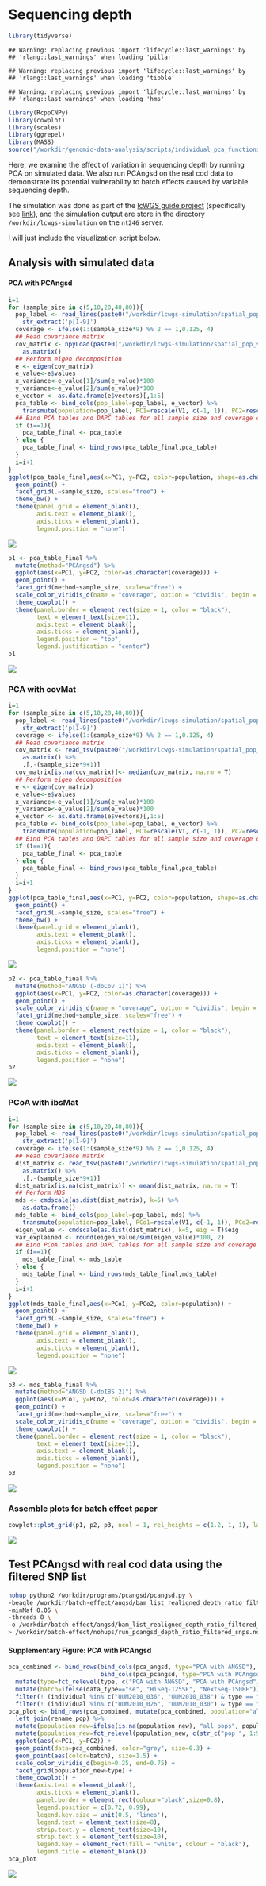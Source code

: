 Sequencing depth
================

``` r
library(tidyverse)
```

    ## Warning: replacing previous import 'lifecycle::last_warnings' by
    ## 'rlang::last_warnings' when loading 'pillar'

    ## Warning: replacing previous import 'lifecycle::last_warnings' by
    ## 'rlang::last_warnings' when loading 'tibble'

    ## Warning: replacing previous import 'lifecycle::last_warnings' by
    ## 'rlang::last_warnings' when loading 'hms'

``` r
library(RcppCNPy)
library(cowplot)
library(scales)
library(ggrepel)
library(MASS)
source("/workdir/genomic-data-analysis/scripts/individual_pca_functions.R")
```

Here, we examine the effect of variation in sequencing depth by running
PCA on simulated data. We also run PCAngsd on the real cod data to
demonstrate its potential vulnerability to batch effects caused by
variable sequencing depth.

The simulation was done as part of the [lcWGS guide
project](https://github.com/therkildsen-lab/lcwgs-simulation)
(specifically see
[link](https://github.com/therkildsen-lab/lcwgs-simulation/blob/master/markdowns/simulation_workflow_spatial_pop_sim.md#uneven-coverage)),
and the simulation output are store in the directory
`/workdir/lcwgs-simulation` on the `nt246` server.

I will just include the visualization script below.

## Analysis with simulated data

#### PCA with PCAngsd

``` r
i=1
for (sample_size in c(5,10,20,40,80)){
  pop_label <- read_lines(paste0("/workdir/lcwgs-simulation/spatial_pop_sim/rep_1/sample_lists/bam_list_",sample_size,"_uneven_coverage.txt")) %>%
    str_extract('p[1-9]')
  coverage <- ifelse(1:(sample_size*9) %% 2 == 1,0.125, 4)
  ## Read covariance matrix
  cov_matrix <- npyLoad(paste0("/workdir/lcwgs-simulation/spatial_pop_sim/rep_1/angsd/pcagnsd_bam_list_",sample_size,"_uneven_coverage.cov.npy")) %>%
    as.matrix()
  ## Perform eigen decomposition
  e <- eigen(cov_matrix)
  e_value<-e$values
  x_variance<-e_value[1]/sum(e_value)*100
  y_variance<-e_value[2]/sum(e_value)*100
  e_vector <- as.data.frame(e$vectors)[,1:5]
  pca_table <- bind_cols(pop_label=pop_label, e_vector) %>%
    transmute(population=pop_label, PC1=rescale(V1, c(-1, 1)), PC2=rescale(V2, c(-1, 1)), PC3=rescale(V3, c(-1, 1)), PC4=rescale(V4, c(-1, 1)), PC5=rescale(V5, c(-1, 1)), coverage=coverage, sample_size=sample_size)
  ## Bind PCA tables and DAPC tables for all sample size and coverage combinations
  if (i==1){
    pca_table_final <- pca_table
  } else {
    pca_table_final <- bind_rows(pca_table_final,pca_table)
  }
  i=i+1
}
ggplot(pca_table_final,aes(x=PC1, y=PC2, color=population, shape=as.character(coverage))) +
  geom_point() +
  facet_grid(.~sample_size, scales="free") +
  theme_bw() +
  theme(panel.grid = element_blank(),
        axis.text = element_blank(),
        axis.ticks = element_blank(),
        legend.position = "none")
```

![](depth_files/figure-gfm/unnamed-chunk-2-1.png)<!-- -->

``` r
p1 <- pca_table_final %>%
  mutate(method="PCAngsd") %>%
  ggplot(aes(x=PC1, y=PC2, color=as.character(coverage))) +
  geom_point() +
  facet_grid(method~sample_size, scales="free") +
  scale_color_viridis_d(name = "coverage", option = "cividis", begin = 0.95, end = 0.4) +
  theme_cowplot() +
  theme(panel.border = element_rect(size = 1, color = "black"),
        text = element_text(size=11), 
        axis.text = element_blank(),
        axis.ticks = element_blank(), 
        legend.position = "top",
        legend.justification = "center")
p1
```

![](depth_files/figure-gfm/unnamed-chunk-2-2.png)<!-- -->

### PCA with covMat

``` r
i=1
for (sample_size in c(5,10,20,40,80)){
  pop_label <- read_lines(paste0("/workdir/lcwgs-simulation/spatial_pop_sim/rep_1/sample_lists/bam_list_",sample_size,"_uneven_coverage.txt")) %>%
    str_extract('p[1-9]')
  coverage <- ifelse(1:(sample_size*9) %% 2 == 1,0.125, 4)
  ## Read covariance matrix
  cov_matrix <- read_tsv(paste0("/workdir/lcwgs-simulation/spatial_pop_sim/rep_1/angsd/bam_list_",sample_size,"_uneven_coverage.covMat"), col_names = F) %>%
    as.matrix() %>%
    .[,-(sample_size*9+1)]
  cov_matrix[is.na(cov_matrix)]<- median(cov_matrix, na.rm = T)
  ## Perform eigen decomposition
  e <- eigen(cov_matrix)
  e_value<-e$values
  x_variance<-e_value[1]/sum(e_value)*100
  y_variance<-e_value[2]/sum(e_value)*100
  e_vector <- as.data.frame(e$vectors)[,1:5]
  pca_table <- bind_cols(pop_label=pop_label, e_vector) %>%
    transmute(population=pop_label, PC1=rescale(V1, c(-1, 1)), PC2=rescale(V2, c(-1, 1)), PC3=rescale(V3, c(-1, 1)), PC4=rescale(V3, c(-1, 1)), PC5=rescale(V5, c(-1, 1)), sample_size=sample_size, coverage=coverage)
  ## Bind PCA tables and DAPC tables for all sample size and coverage combinations
  if (i==1){
    pca_table_final <- pca_table
  } else {
    pca_table_final <- bind_rows(pca_table_final,pca_table)
  }
  i=i+1
}
ggplot(pca_table_final,aes(x=PC1, y=PC2, color=population, shape=as.character(coverage))) +
  geom_point() +
  facet_grid(.~sample_size, scales="free") +
  theme_bw() +
  theme(panel.grid = element_blank(),
        axis.text = element_blank(),
        axis.ticks = element_blank(),
        legend.position = "none")
```

![](depth_files/figure-gfm/unnamed-chunk-3-1.png)<!-- -->

``` r
p2 <- pca_table_final %>%
  mutate(method="ANGSD (-doCov 1)") %>%
  ggplot(aes(x=PC1, y=PC2, color=as.character(coverage))) +
  geom_point() +
  scale_color_viridis_d(name = "coverage", option = "cividis", begin = 0.95, end = 0.4) +
  facet_grid(method~sample_size, scales="free") +
  theme_cowplot() +
  theme(panel.border = element_rect(size = 1, color = "black"),
        text = element_text(size=11), 
        axis.text = element_blank(),
        axis.ticks = element_blank(), 
        legend.position = "none")
p2
```

![](depth_files/figure-gfm/unnamed-chunk-3-2.png)<!-- -->

### PCoA with ibsMat

``` r
i=1
for (sample_size in c(5,10,20,40,80)){
  pop_label <- read_lines(paste0("/workdir/lcwgs-simulation/spatial_pop_sim/rep_1/sample_lists/bam_list_",sample_size,"_uneven_coverage.txt")) %>%
    str_extract('p[1-9]')
  coverage <- ifelse(1:(sample_size*9) %% 2 == 1,0.125, 4)
  ## Read covariance matrix
  dist_matrix <- read_tsv(paste0("/workdir/lcwgs-simulation/spatial_pop_sim/rep_1/angsd/bam_list_",sample_size,"_uneven_coverage.ibsMat"), col_names = F) %>%
    as.matrix() %>%
    .[,-(sample_size*9+1)]
  dist_matrix[is.na(dist_matrix)] <- mean(dist_matrix, na.rm = T)
  ## Perform MDS
  mds <- cmdscale(as.dist(dist_matrix), k=5) %>%
    as.data.frame() 
  mds_table <- bind_cols(pop_label=pop_label, mds) %>%
    transmute(population=pop_label, PCo1=rescale(V1, c(-1, 1)), PCo2=rescale(V2, c(-1, 1)), PCo3=rescale(V3, c(-1, 1)), PCo4=rescale(V4, c(-1, 1)), PCo5=rescale(V5, c(-1, 1)), coverage=coverage, sample_size=sample_size)
  eigen_value <- cmdscale(as.dist(dist_matrix), k=5, eig = T)$eig
  var_explained <- round(eigen_value/sum(eigen_value)*100, 2)
  ## Bind PCoA tables and DAPC tables for all sample size and coverage combinations
  if (i==1){
    mds_table_final <- mds_table
  } else {
    mds_table_final <- bind_rows(mds_table_final,mds_table)
  }
  i=i+1
}
ggplot(mds_table_final,aes(x=PCo1, y=PCo2, color=population)) +
  geom_point() +
  facet_grid(.~sample_size, scales="free") +
  theme_bw() +
  theme(panel.grid = element_blank(),
        axis.text = element_blank(),
        axis.ticks = element_blank(),
        legend.position = "none")
```

![](depth_files/figure-gfm/unnamed-chunk-4-1.png)<!-- -->

``` r
p3 <- mds_table_final %>%
  mutate(method="ANGSD (-doIBS 2)") %>%
  ggplot(aes(x=PCo1, y=PCo2, color=as.character(coverage))) +
  geom_point() +
  facet_grid(method~sample_size, scales="free") +
  scale_color_viridis_d(name = "coverage", option = "cividis", begin = 0.95, end = 0.4) +
  theme_cowplot() +
  theme(panel.border = element_rect(size = 1, color = "black"),
        text = element_text(size=11), 
        axis.text = element_blank(),
        axis.ticks = element_blank(), 
        legend.position = "none")
p3
```

![](depth_files/figure-gfm/unnamed-chunk-4-2.png)<!-- -->

### Assemble plots for batch effect paper

``` r
cowplot::plot_grid(p1, p2, p3, ncol = 1, rel_heights = c(1.2, 1, 1), labels=c("A", "B", "C"), label_y=c(0.8, 1, 1))
```

![](depth_files/figure-gfm/unnamed-chunk-5-1.png)<!-- -->

## Test PCAngsd with real cod data using the filtered SNP list

``` bash
nohup python2 /workdir/programs/pcangsd/pcangsd.py \
-beagle /workdir/batch-effect/angsd/bam_list_realigned_depth_ratio_filtered_snps.beagle.gz \
-minMaf 0.05 \
-threads 8 \
-o /workdir/batch-effect/angsd/bam_list_realigned_depth_ratio_filtered_snps_pcangsd \
> /workdir/batch-effect/nohups/run_pcangsd_depth_ratio_filtered_snps.nohup &
```

#### Supplementary Figure: PCA with PCAngsd

``` r
pca_combined <- bind_rows(bind_cols(pca_angsd, type="PCA with ANGSD"), 
                          bind_cols(pca_pcangsd, type="PCA with PCAngsd")) %>%
  mutate(type=fct_relevel(type, c("PCA with ANGSD", "PCA with PCAngsd"))) %>%
  mutate(batch=ifelse(data_type=="se", "HiSeq-125SE", "NextSeq-150PE")) %>%
  filter(! (individual %in% c("UUM2010_036", "UUM2010_038") & type == "PCA with ANGSD")) %>%
  filter(! (individual %in% c("UUM2010_026", "UUM2010_030") & type == "PCA with PCAngsd"))
pca_plot <- bind_rows(pca_combined, mutate(pca_combined, population="all pops")) %>%
  left_join(rename_pop) %>%
  mutate(population_new=ifelse(is.na(population_new), "all pops", population_new)) %>% 
  mutate(population_new=fct_relevel(population_new, c(str_c("pop ", 1:9), "all pops"))) %>%
  ggplot(aes(x=PC1, y=PC2)) +
  geom_point(data=pca_combined, color="grey", size=0.3) +
  geom_point(aes(color=batch), size=1.5) +
  scale_color_viridis_d(begin=0.25, end=0.75) +
  facet_grid(population_new~type) +
  theme_cowplot() +
  theme(axis.text = element_blank(),
        axis.ticks = element_blank(),
        panel.border = element_rect(colour="black",size=0.8),
        legend.position = c(0.72, 0.99),
        legend.key.size = unit(0.5, 'lines'),
        legend.text = element_text(size=8),
        strip.text.y = element_text(size=10),
        strip.text.x = element_text(size=10),
        legend.key = element_rect(fill = "white", colour = "black"),
        legend.title = element_blank())
pca_plot
```

![](depth_files/figure-gfm/unnamed-chunk-8-1.png)<!-- -->
